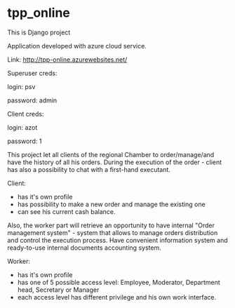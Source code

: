 # tpp_online
This is Django project

Application developed with azure cloud service.

Link: http://tpp-online.azurewebsites.net/

Superuser creds:

login: psv

password: admin


Client creds:

login: azot

password: 1


This project let all clients of the regional Chamber to order/manage/and have the history of all his orders.
During the execution of the order - client has also a possibility to chat with a first-hand executant.

Client:
- has it's own profile
- has possibility to make a new order and manage the existing one
- can see his current cash balance.

Also, the worker part will retrieve an opportunity to have internal "Order management system" - system that allows to manage orders distribution and control the execution process. Have convenient information system and ready-to-use internal documents accounting system.

Worker:
- has it's own profile
- has one of 5 possible access level: Employee, Moderator, Department head, Secretary or Manager
- each access level has different privilege and his own work interface.

